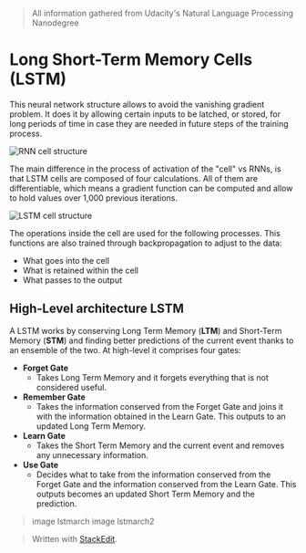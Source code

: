 > All information gathered from Udacity's Natural Language Processing Nanodegree

# Long Short-Term Memory Cells (LSTM)

This neural network structure allows to avoid the vanishing gradient problem. It does it by allowing certain inputs to be latched, or stored, for long periods of time in case they are needed in future steps of the training process.

![RNN cell structure](https://raw.githubusercontent.com/euphonie/study-notes/master/Computer%20Science/Theory/Natural%20Language%20Processing/RNNs/lstm1.png)

The main difference in the process of activation of the "cell" vs RNNs, is that LSTM cells are composed of four calculations. All of them are differentiable, which means a gradient function can be computed and allow to hold values over 1,000 previous iterations.

![LSTM cell structure](https://raw.githubusercontent.com/euphonie/study-notes/master/Computer%20Science/Theory/Natural%20Language%20Processing/RNNs/lstm2.png)

The operations inside the cell are used for the following processes. This functions are also trained through backpropagation to adjust to the data:
- What goes into the cell
- What is retained within the cell
- What passes to the output

## High-Level architecture LSTM

A LSTM works by conserving Long Term Memory (**LTM**) and Short-Term Memory (**STM**) and finding better predictions of the current event thanks to an ensemble of the two. At high-level it comprises four gates: 
- **Forget Gate**
	- Takes Long Term Memory and it forgets everything that is not considered useful.
- **Remember Gate**
	- Takes the information conserved from the Forget Gate and joins it with the information obtained in the Learn Gate. This outputs to an updated Long Term Memory.
- **Learn Gate**
	- Takes the Short Term Memory and the current event and removes any unnecessary information.
- **Use Gate**
	- Decides what to take from the information conserved from the Forget Gate and the information conserved from the Learn Gate. This outputs becomes an updated Short Term Memory and the prediction.

> image lstmarch
> image lstmarch2

> Written with [StackEdit](https://stackedit.io/).
<!--stackedit_data:
eyJoaXN0b3J5IjpbLTExNjUyMDY0MCwxNDE2MzQzMTg5LDE3ND
I4NDcwODEsMTkwMTUxNzMyNSwxNjEyNzMxNjY5LDcxNDMyODUx
NV19
-->